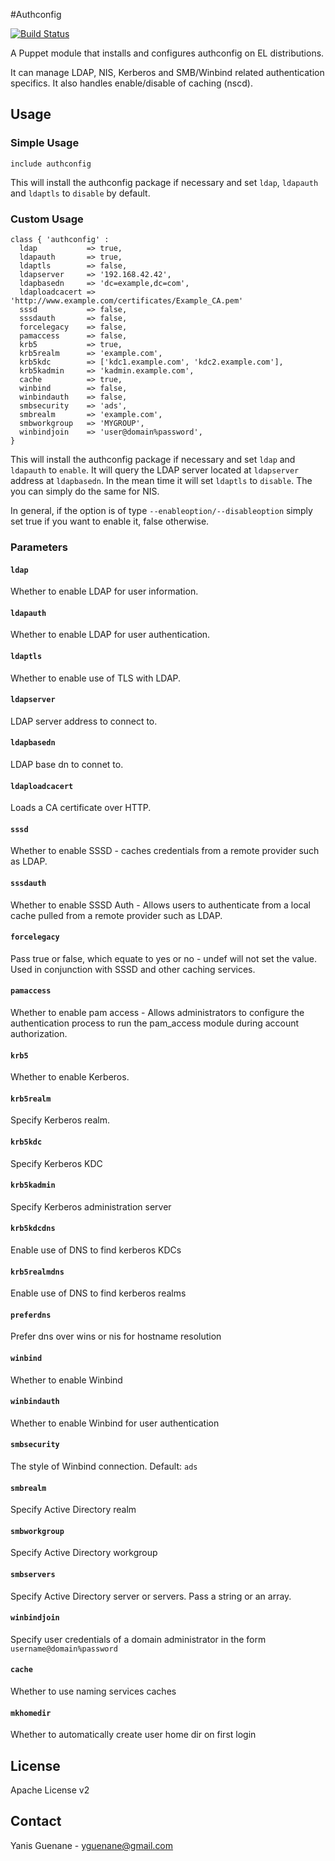 #Authconfig

[![Build Status](https://travis-ci.org/Mylezeem/puppet-authconfig.png)](https://travis-ci.org/Mylezeem/puppet-authconfig)

A Puppet module that installs and configures authconfig on EL distributions.

It can manage LDAP, NIS, Kerberos and SMB/Winbind related authentication specifics. It also handles enable/disable of caching (nscd).

## Usage

### Simple Usage

```puppet
include authconfig
```

This will install the authconfig package if necessary and set `ldap`, `ldapauth` and `ldaptls` to `disable` by default.

### Custom Usage

```puppet
class { 'authconfig' :
  ldap           => true,
  ldapauth       => true,
  ldaptls        => false,
  ldapserver     => '192.168.42.42',
  ldapbasedn     => 'dc=example,dc=com',
  ldaploadcacert => 'http://www.example.com/certificates/Example_CA.pem'
  sssd           => false,
  sssdauth       => false,
  forcelegacy    => false,
  pamaccess      => false,
  krb5           => true,
  krb5realm      => 'example.com',
  krb5kdc        => ['kdc1.example.com', 'kdc2.example.com'],
  krb5kadmin     => 'kadmin.example.com',
  cache          => true,
  winbind        => false,
  winbindauth    => false,
  smbsecurity    => 'ads',
  smbrealm       => 'example.com',
  smbworkgroup   => 'MYGROUP',
  winbindjoin    => 'user@domain%password',
}
```

This will install the authconfig package if necessary and set `ldap` and `ldapauth` to `enable`. It will query the LDAP server located at `ldapserver` address at `ldapbasedn`.
In the mean time it will set `ldaptls` to `disable`. The you can simply do the same for NIS.

In general, if the option is of type `--enableoption/--disableoption` simply set true if you want to enable it, false otherwise.

### Parameters

#### `ldap`

Whether to enable LDAP for user information.

#### `ldapauth`

Whether to enable LDAP for user authentication.

#### `ldaptls`

Whether to enable use of TLS with LDAP.

#### `ldapserver`

LDAP server address to connect to.

#### `ldapbasedn`

LDAP base dn to connet to.

#### `ldaploadcacert`

Loads a CA certificate over HTTP.

#### `sssd`

Whether to enable SSSD - caches credentials from a remote provider such as LDAP.

#### `sssdauth`

Whether to enable SSSD Auth - Allows users to authenticate from a local cache pulled from a remote provider such as LDAP.

#### `forcelegacy`

Pass true or false, which equate to yes or no - undef will not set the value.  Used in conjunction with SSSD and other caching services.

#### `pamaccess`

Whether to enable pam access - Allows administrators to configure the authentication process to run the pam_access module during account authorization.

#### `krb5`

Whether to enable Kerberos.

#### `krb5realm`

Specify Kerberos realm.

#### `krb5kdc`

Specify Kerberos KDC

#### `krb5kadmin`

Specify Kerberos administration server

#### `krb5kdcdns`

Enable use of DNS to find kerberos KDCs

#### `krb5realmdns`

Enable use of DNS to find kerberos realms

#### `preferdns`

Prefer dns over wins or nis for hostname resolution

#### `winbind`

Whether to enable Winbind

#### `winbindauth`

Whether to enable Winbind for user authentication

#### `smbsecurity`

The style of Winbind connection. Default: `ads`

#### `smbrealm`

Specify Active Directory realm

#### `smbworkgroup`

Specify Active Directory workgroup

#### `smbservers`

Specify Active Directory server or servers. Pass a string or an array.

#### `winbindjoin`

Specify user credentials of a domain administrator in the form `username@domain%password`

#### `cache`

Whether to use naming services caches

#### `mkhomedir`

Whether to automatically create user home dir on first login

## License

Apache License v2

## Contact

Yanis Guenane - yguenane@gmail.com
